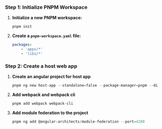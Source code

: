 ### Step 1: Initialize PNPM Workspace

1. **Initialize a new PNPM workspace:**
    ```sh
    pnpm init
    ```

2. **Create a `pnpm-workspace.yaml` file:**
    ```yaml
    packages:
        - 'apps/*'
        - 'libs/*'
    ```

### Step 2: Create a host web app

1. **Create an angular project for host app**
    ```powershell
    pnpm ng new host-app --standalone=false --package-manager=pnpm --directory=apps/host-app
    ```

2. **Add webpack and webpack cli**
    ```powershell
    pnpm add webpack webpack-cli
    ```

3. **Add module federation to the project**
    ```powershell
    pnpm ng add @angular-architects/module-federation --port=4200
    ```
